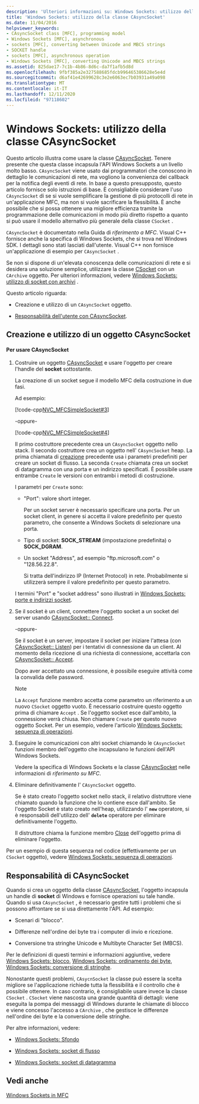 ```yaml
---
description: 'Ulteriori informazioni su: Windows Sockets: utilizzo della classe CAsyncSocket'
title: 'Windows Sockets: utilizzo della classe CAsyncSocket'
ms.date: 11/04/2016
helpviewer_keywords:
- CAsyncSocket class [MFC], programming model
- Windows Sockets [MFC], asynchronous
- sockets [MFC], converting between Unicode and MBCS strings
- SOCKET handle
- sockets [MFC], asynchronous operation
- Windows Sockets [MFC], converting Unicode and MBCS strings
ms.assetid: 825dae17-7c1b-4b86-8d6c-da7f1afb5d8d
ms.openlocfilehash: 9fbf385a2e327588685fdcb996465386628e5e4d
ms.sourcegitcommit: d6af41e42699628c3e2e6063ec7b03931a49a098
ms.translationtype: MT
ms.contentlocale: it-IT
ms.lasthandoff: 12/11/2020
ms.locfileid: "97118602"
---
```

# <a name="windows-sockets-using-class-casyncsocket"></a>Windows Sockets: utilizzo della classe CAsyncSocket

Questo articolo illustra come usare la classe [CAsyncSocket](../mfc/reference/casyncsocket-class.md). Tenere presente che questa classe incapsula l'API Windows Sockets a un livello molto basso. `CAsyncSocket` viene usato dai programmatori che conoscono in dettaglio le comunicazioni di rete, ma vogliono la convenienza dei callback per la notifica degli eventi di rete. In base a questo presupposto, questo articolo fornisce solo istruzioni di base. È consigliabile considerare l'uso `CAsyncSocket` di se si vuole semplificare la gestione di più protocolli di rete in un'applicazione MFC, ma non si vuole sacrificare la flessibilità. È anche possibile che si possa ottenere una migliore efficienza tramite la programmazione delle comunicazioni in modo più diretto rispetto a quanto si può usare il modello alternativo più generale della classe `CSocket` .

`CAsyncSocket` è documentato nella Guida di *riferimento a MFC*. Visual C++ fornisce anche la specifica di Windows Sockets, che si trova nel Windows SDK. I dettagli sono stati lasciati dall'utente. Visual C++ non fornisce un'applicazione di esempio per `CAsyncSocket` .

Se non si dispone di un'elevata conoscenza delle comunicazioni di rete e si desidera una soluzione semplice, utilizzare la classe [CSocket](../mfc/reference/csocket-class.md) con un `CArchive` oggetto. Per ulteriori informazioni, vedere [Windows Sockets: utilizzo di socket con archivi](../mfc/windows-sockets-using-sockets-with-archives.md) .

Questo articolo riguarda:

- Creazione e utilizzo di un `CAsyncSocket` oggetto.

- [Responsabilità dell'utente con CAsyncSocket](#_core_your_responsibilities_with_casyncsocket).

## <a name="creating-and-using-a-casyncsocket-object"></a><a name="_core_creating_and_using_a_casyncsocket_object"></a> Creazione e utilizzo di un oggetto CAsyncSocket

#### <a name="to-use-casyncsocket"></a>Per usare CAsyncSocket

1. Costruire un oggetto [CAsyncSocket](../mfc/reference/casyncsocket-class.md) e usare l'oggetto per creare l'handle del **socket** sottostante.

   La creazione di un socket segue il modello MFC della costruzione in due fasi.

   Ad esempio:

   [!code-cpp[NVC_MFCSimpleSocket#3](../mfc/codesnippet/cpp/windows-sockets-using-class-casyncsocket_1.cpp)]

     -oppure-

   [!code-cpp[NVC_MFCSimpleSocket#4](../mfc/codesnippet/cpp/windows-sockets-using-class-casyncsocket_2.cpp)]

   Il primo costruttore precedente crea un `CAsyncSocket` oggetto nello stack. Il secondo costruttore crea un oggetto nell' `CAsyncSocket` heap. La prima chiamata di [creazione](../mfc/reference/casyncsocket-class.md#create) precedente usa i parametri predefiniti per creare un socket di flusso. La seconda `Create` chiamata crea un socket di datagramma con una porta e un indirizzo specificati. È possibile usare entrambe `Create` le versioni con entrambi i metodi di costruzione.

   I parametri per `Create` sono:

   - "Port": valore short integer.

      Per un socket server è necessario specificare una porta. Per un socket client, in genere si accetta il valore predefinito per questo parametro, che consente a Windows Sockets di selezionare una porta.

   - Tipo di socket: **SOCK_STREAM** (impostazione predefinita) o **SOCK_DGRAM**.

   - Un socket "Address", ad esempio "ftp.microsoft.com" o "128.56.22.8".

      Si tratta dell'indirizzo IP (Internet Protocol) in rete. Probabilmente si utilizzerà sempre il valore predefinito per questo parametro.

   I termini "Port" e "socket address" sono illustrati in [Windows Sockets: porte e indirizzi socket](../mfc/windows-sockets-ports-and-socket-addresses.md).

1. Se il socket è un client, connettere l'oggetto socket a un socket del server usando [CAsyncSocket:: Connect](../mfc/reference/casyncsocket-class.md#connect).

     -oppure-

   Se il socket è un server, impostare il socket per iniziare l'attesa (con [CAsyncSocket:: Listen](../mfc/reference/casyncsocket-class.md#listen)) per i tentativi di connessione da un client. Al momento della ricezione di una richiesta di connessione, accettarla con [CAsyncSocket:: Accept](../mfc/reference/casyncsocket-class.md#accept).

   Dopo aver accettato una connessione, è possibile eseguire attività come la convalida delle password.

    > [!NOTE]
    >  La `Accept` funzione membro accetta come parametro un riferimento a un nuovo `CSocket` oggetto vuoto. È necessario costruire questo oggetto prima di chiamare `Accept` . Se l'oggetto socket esce dall'ambito, la connessione verrà chiusa. Non chiamare `Create` per questo nuovo oggetto Socket. Per un esempio, vedere l'articolo [Windows Sockets: sequenza di operazioni](../mfc/windows-sockets-sequence-of-operations.md).

1. Eseguire le comunicazioni con altri socket chiamando le `CAsyncSocket` funzioni membro dell'oggetto che incapsulano le funzioni dell'API Windows Sockets.

   Vedere la specifica di Windows Sockets e la classe [CAsyncSocket](../mfc/reference/casyncsocket-class.md) nelle informazioni di *riferimento su MFC*.

1. Eliminare definitivamente l' `CAsyncSocket` oggetto.

   Se è stato creato l'oggetto socket nello stack, il relativo distruttore viene chiamato quando la funzione che lo contiene esce dall'ambito. Se l'oggetto Socket è stato creato nell'heap, utilizzando l' **`new`** operatore, si è responsabili dell'utilizzo dell' **`delete`** operatore per eliminare definitivamente l'oggetto.

   Il distruttore chiama la funzione membro [Close](../mfc/reference/casyncsocket-class.md#close) dell'oggetto prima di eliminare l'oggetto.

Per un esempio di questa sequenza nel codice (effettivamente per un `CSocket` oggetto), vedere [Windows Sockets: sequenza di operazioni](../mfc/windows-sockets-sequence-of-operations.md).

## <a name="your-responsibilities-with-casyncsocket"></a><a name="_core_your_responsibilities_with_casyncsocket"></a> Responsabilità di CAsyncSocket

Quando si crea un oggetto della classe [CAsyncSocket](../mfc/reference/casyncsocket-class.md), l'oggetto incapsula un handle di **socket** di Windows e fornisce operazioni su tale handle. Quando si usa `CAsyncSocket` , è necessario gestire tutti i problemi che si possono affrontare se si usa direttamente l'API. Ad esempio:

- Scenari di "blocco".

- Differenze nell'ordine dei byte tra i computer di invio e ricezione.

- Conversione tra stringhe Unicode e Multibyte Character Set (MBCS).

Per le definizioni di questi termini e informazioni aggiuntive, vedere [Windows Sockets: blocco](../mfc/windows-sockets-blocking.md), [Windows Sockets: ordinamento dei byte](../mfc/windows-sockets-byte-ordering.md), [Windows Sockets: conversione di stringhe](../mfc/windows-sockets-converting-strings.md).

Nonostante questi problemi, `CAsycnSocket` la classe può essere la scelta migliore se l'applicazione richiede tutta la flessibilità e il controllo che è possibile ottenere. In caso contrario, è consigliabile usare invece la classe `CSocket` . `CSocket` viene nascosta una grande quantità di dettagli: viene eseguita la pompa dei messaggi di Windows durante le chiamate di blocco e viene concesso l'accesso a `CArchive` , che gestisce le differenze nell'ordine dei byte e la conversione delle stringhe.

Per altre informazioni, vedere:

- [Windows Sockets: Sfondo](../mfc/windows-sockets-background.md)

- [Windows Sockets: socket di flusso](../mfc/windows-sockets-stream-sockets.md)

- [Windows Sockets: socket di datagramma](../mfc/windows-sockets-datagram-sockets.md)

## <a name="see-also"></a>Vedi anche

[Windows Sockets in MFC](../mfc/windows-sockets-in-mfc.md)
